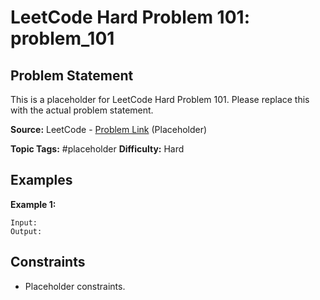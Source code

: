 # LeetCode Hard Problem 101: problem_101

## Problem Statement

This is a placeholder for LeetCode Hard Problem 101.
Please replace this with the actual problem statement.

**Source:** LeetCode - [Problem Link](https://leetcode.com/problems/problem-101/) (Placeholder)

**Topic Tags:** #placeholder
**Difficulty:** Hard

## Examples

**Example 1:**

```
Input:
Output:
```

## Constraints

- Placeholder constraints.
